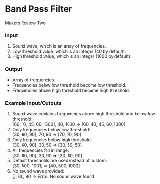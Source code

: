 # Band Pass Filter

Makers Review Two

### Input

1) Sound wave, which is an array of frequencies.
2) Low threshold value, which is an integer (40 by default).
3) High threshold value, which is an integer (1000 by default).

### Output

* Array of frequencies.
* Frequencies below low threshold become low threshold.
* Frequencies above high threshold become high threshold.

### Example Input/Outputs

1) Sound wave contains frequencies above high threshold and below low threshold:<br> [60, 10, 45, 60, 1500], 40, 1000 =>	[60, 40, 45, 60, 1000]
2) Only frequencies below low threshold:<br> [30, 60, 90], 70, 90 => [70, 70, 90]
3) Only frequencies below high threshold:<br> [30, 60, 90], 30, 50 => [30, 50, 50]
4) All frequencies fall in range:<br> [30, 60, 90], 30, 90 => [30, 60, 90]
5) Default thresholds are used instead of custom:<br> [30, 500, 1001] => [40, 500, 1000]
6) No sound wave provided:<br> [], 60, 90 => Error: No sound wave found
